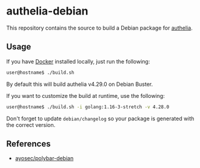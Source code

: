 # authelia-debian

This repository contains the source to build a Debian package for [authelia](https://github.com/authelia/authelia).

## Usage

If you have [Docker](https://www.docker.com/) installed locally, just run the following:

```bash
user@hostname$ ./build.sh
```
By default this will build authelia v4.29.0 on Debian Buster.

If you want to customize the build at runtime, use the following:

```bash
user@hostname$ ./build.sh -i golang:1.16-3-stretch -v 4.28.0
```
Don't forget to update `debian/changelog` so your package is generated with the correct version.

## References

* [ayosec/polybar-debian](https://github.com/ayosec/polybar-debian)

